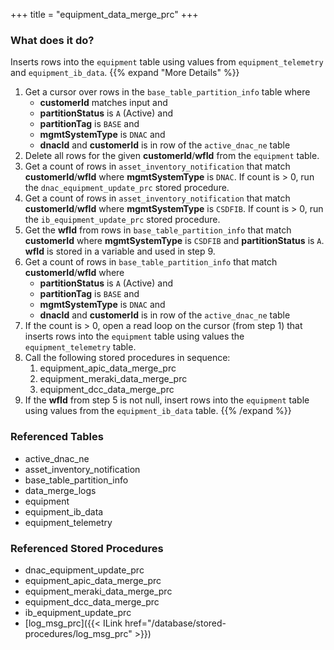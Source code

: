 +++
title = "equipment_data_merge_prc"
+++

### What does it do?
Inserts rows into the `equipment` table using values from `equipment_telemetry` and `equipment_ib_data`.
{{% expand "More Details" %}}
1. Get a cursor over rows in the `base_table_partition_info` table where
   - **customerId** matches input and
   - **partitionStatus** is `A` (Active) and
   - **partitionTag** is `BASE` and
   - **mgmtSystemType** is `DNAC` and
   - **dnacId** and **customerId** is in row of the `active_dnac_ne` table
2. Delete all rows for the given **customerId**/**wfId** from the `equipment` table.
3. Get a count of rows in `asset_inventory_notification` that match **customerId**/**wfId** where **mgmtSystemType** is `DNAC`. If count is > 0, run the `dnac_equipment_update_prc` stored procedure.
4. Get a count of rows in `asset_inventory_notification` that match **customerId**/**wfId** where **mgmtSystemType** is `CSDFIB`. If count is > 0, run the `ib_equipment_update_prc` stored procedure.
5. Get the **wfId** from rows in `base_table_partition_info` that match **customerId** where **mgmtSystemType** is `CSDFIB` and **partitionStatus** is `A`. **wfId** is stored in a variable and used in step 9.
6. Get a count of rows in `base_table_partition_info` that match **customerId**/**wfId** where
   - **partitionStatus** is `A` (Active) and
   - **partitionTag** is `BASE` and
   - **mgmtSystemType** is `DNAC` and
   - **dnacId** and **customerId** is in row of the `active_dnac_ne` table
7. If the count is > 0, open a read loop on the cursor (from step 1) that inserts rows into the `equipment` table using values the `equipment_telemetry` table.
8. Call the following stored procedures in sequence:
   1. equipment_apic_data_merge_prc
   2. equipment_meraki_data_merge_prc
   2. equipment_dcc_data_merge_prc
9. If the **wfId** from step 5 is not null, insert rows into the `equipment` table using values from the `equipment_ib_data` table.
{{% /expand %}}

### Referenced Tables
- active_dnac_ne
- asset_inventory_notification
- base_table_partition_info
- data_merge_logs
- equipment
- equipment_ib_data
- equipment_telemetry

### Referenced Stored Procedures
- dnac_equipment_update_prc
- equipment_apic_data_merge_prc
- equipment_meraki_data_merge_prc
- equipment_dcc_data_merge_prc
- ib_equipment_update_prc
- [log_msg_prc]({{< ILink href="/database/stored-procedures/log_msg_prc" >}})
